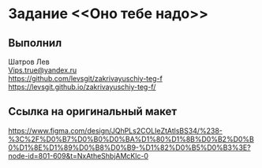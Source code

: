 # Задание <<Оно тебе надо>>

## Выполнил  
Шатров Лев  
Vips.true@yandex.ru  
https://github.com/levsgit/zakrivayuschiy-teg-f
https://levsgit.github.io/zakrivayuschiy-teg-f/

## Ссылка на оригинальный макет  
https://www.figma.com/design/JQhPLs2COLIeZtAtlsBS34/%238-%3C%2F%D0%B7%D0%B0%D0%BA%D1%80%D1%8B%D0%B2%D0%B0%D1%8E%D1%89%D0%B8%D0%B9-%D1%82%D0%B5%D0%B3%3E?node-id=801-609&t=NxAtheShbjAMcKlc-0
